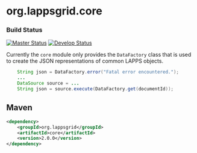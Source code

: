 # org.lappsgrid.core

### Build Status

[![Master Status](http://grid.anc.org:9080/travis/svg/lapps/org.lappsgrid.core?branch=master)](https://travis-ci.org/lapps/org.lappsgrid.core)
[![Develop Status](http://grid.anc.org:9080/travis/svg/lapps/org.lappsgrid.core?branch=develop)](https://travis-ci.org/lapps/org.lappsgrid.core)

Currently the `core` module only provides the `DataFactory` class that is used
to create the JSON representations of common LAPPS objects.

```java
    String json = DataFactory.error("Fatal error encountered.");
    ...
    DataSource source = ...
    String json = source.execute(DataFactory.get(documentId));
```

## Maven

```xml
<dependency>
	<groupId>org.lappsgrid</groupId>
	<artifactId>core</artifactId>
	<version>2.0.0</version>
</dependency>
```
